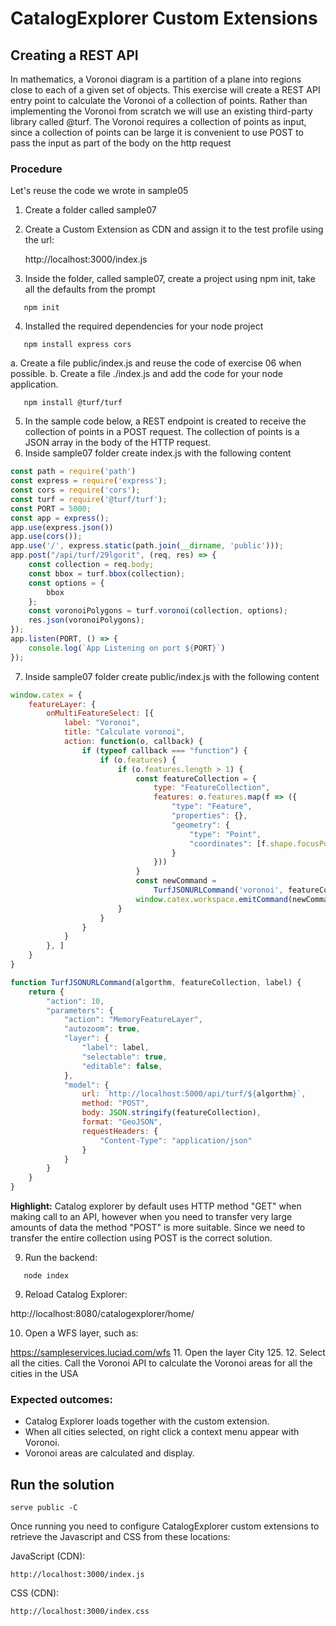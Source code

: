 # CatalogExplorer Custom Extensions
## Creating a REST API

In mathematics, a Voronoi diagram is a partition of a plane into regions close to each of a given set of
objects. This exercise will create a REST API entry point to calculate the Voronoi of a collection of points.
Rather than implementing the Voronoi from scratch we will use an existing third-party library called @turf.
The Voronoi requires a collection of points as input, since a collection of points can be large it is
convenient to use POST to pass the input as part of the body on the http request

### Procedure

Let's reuse the code we wrote in sample05

1. Create a folder called sample07
2. Create a Custom Extension as CDN and assign it to the test profile using the url:

   http://localhost:3000/index.js
3. Inside the folder, called sample07, create a project using npm init, take all the defaults from the prompt
```shell
   npm init
```
4. Installed the required dependencies for your node project
```shell
   npm install express cors
```
   a. Create a file public/index.js and reuse the code of exercise 06 when possible.
   b. Create a file ./index.js and add the code for your node application.
```shell
   npm install @turf/turf
```
5. In the sample code below, a REST endpoint is created to receive the collection of points in a POST
   request. The collection of points is a JSON array in the body of the HTTP request.
6. Inside sample07 folder create index.js with the following content

```javascript
const path = require('path')
const express = require('express');
const cors = require('cors');
const turf = require('@turf/turf');
const PORT = 5000;
const app = express();
app.use(express.json())
app.use(cors());
app.use('/', express.static(path.join(__dirname, 'public')));
app.post("/api/turf/29lgorit", (req, res) => {
    const collection = req.body;
    const bbox = turf.bbox(collection);
    const options = {
        bbox
    };
    const voronoiPolygons = turf.voronoi(collection, options);
    res.json(voronoiPolygons);
});
app.listen(PORT, () => {
    console.log(`App Listening on port ${PORT}`)
});
```
7. Inside sample07 folder create public/index.js with the following content
```javascript
window.catex = {
    featureLayer: {
        onMultiFeatureSelect: [{
            label: "Voronoi",
            title: "Calculate voronoi",
            action: function(o, callback) {
                if (typeof callback === "function") {
                    if (o.features) {
                        if (o.features.length > 1) {
                            const featureCollection = {
                                type: "FeatureCollection",
                                features: o.features.map(f => ({
                                    "type": "Feature",
                                    "properties": {},
                                    "geometry": {
                                        "type": "Point",
                                        "coordinates": [f.shape.focusPoint.x, f.shape.focusPoint.y]
                                    }
                                }))
                            }
                            const newCommand =
                                TurfJSONURLCommand('voronoi', featureCollection, 'Voronoi');
                            window.catex.workspace.emitCommand(newCommand);
                        }
                    }
                }
            }
        }, ]
    }
}

function TurfJSONURLCommand(algorthm, featureCollection, label) {
    return {
        "action": 10,
        "parameters": {
            "action": "MemoryFeatureLayer",
            "autozoom": true,
            "layer": {
                "label": label,
                "selectable": true,
                "editable": false,
            },
            "model": {
                url: `http://localhost:5000/api/turf/${algorthm}`,
                method: "POST",
                body: JSON.stringify(featureCollection),
                format: "GeoJSON",
                requestHeaders: {
                    "Content-Type": "application/json"
                }
            }
        }
    }
}
```
<strong>Highlight:</strong> Catalog explorer by default uses HTTP method "GET" when making call to an API, however when you need to transfer 
very large amounts of data the method "POST" is more suitable. Since we need to transfer the entire collection using POST is the correct solution.

9. Run the backend:
```shell
   node index
```
9. Reload Catalog Explorer:

http://localhost:8080/catalogexplorer/home/

10. Open a WFS layer, such as:

https://sampleservices.luciad.com/wfs
11. Open the layer City 125.
12. Select all the cities. Call the Voronoi API to calculate the Voronoi areas for all the cities in the USA

### Expected outcomes:
* Catalog Explorer loads together with the custom extension.
* When all cities selected, on right click a context menu appear with Voronoi.
* Voronoi areas are calculated and display.


## Run the solution

```shell
serve public -C
```

Once running you need to configure CatalogExplorer custom extensions to retrieve the Javascript and CSS from these locations:

JavaScript (CDN):
```
http://localhost:3000/index.js
```

CSS (CDN):
```
http://localhost:3000/index.css
```

